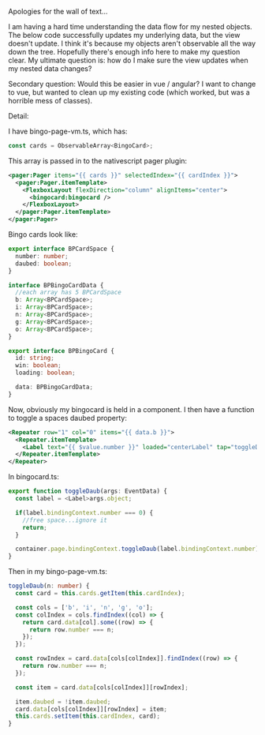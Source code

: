 Apologies for the wall of text...

I am having a hard time understanding the data flow for my nested objects. The below code successfully updates my underlying data, but the view doesn't update. I think it's because my objects aren't observable all the way down the tree. Hopefully there's enough info here to make my question clear. My ultimate question is: how do I make sure the view updates when my nested data changes?

Secondary question: Would this be easier in vue / angular? I want to change to vue, but wanted to clean up my existing code (which worked, but was a horrible mess of classes).

Detail:

I have bingo-page-vm.ts, which has:
```typescript
const cards = ObservableArray<BingoCard>;
```

This array is passed in to the nativescript pager plugin:
```xml
<pager:Pager items="{{ cards }}" selectedIndex="{{ cardIndex }}">
  <pager:Pager.itemTemplate>
    <FlexboxLayout flexDirection="column" alignItems="center">
      <bingocard:bingocard />
    </FlexboxLayout>
  </pager:Pager.itemTemplate>
</pager:Pager> 
```

Bingo cards look like:

```typescript
export interface BPCardSpace {
  number: number;
  daubed: boolean;
}

interface BPBingoCardData {
  //each array has 5 BPCardSpace
  b: Array<BPCardSpace>;
  i: Array<BPCardSpace>;
  n: Array<BPCardSpace>;
  g: Array<BPCardSpace>;
  o: Array<BPCardSpace>;
}

export interface BPBingoCard {
  id: string;
  win: boolean;
  loading: boolean;

  data: BPBingoCardData;
}
```

Now, obviously my bingocard is held in a component. I then have a function to toggle a spaces daubed property:

```xml
<Repeater row="1" col="0" items="{{ data.b }}">
  <Repeater.itemTemplate>
    <Label text="{{ $value.number }}" loaded="centerLabel" tap="toggleDaub" />
  </Repeater.itemTemplate>
</Repeater>
```

In bingocard.ts:

```typescript
export function toggleDaub(args: EventData) {
  const label = <Label>args.object;

  if(label.bindingContext.number === 0) {
    //free space...ignore it
    return;
  }

  container.page.bindingContext.toggleDaub(label.bindingContext.number);
}
```

Then in my bingo-page-vm.ts:

```typescript
toggleDaub(n: number) {
  const card = this.cards.getItem(this.cardIndex);

  const cols = ['b', 'i', 'n', 'g', 'o'];
  const colIndex = cols.findIndex((col) => {
    return card.data[col].some((row) => {
      return row.number === n;
    });
  });

  const rowIndex = card.data[cols[colIndex]].findIndex((row) => {
    return row.number === n;
  });

  const item = card.data[cols[colIndex]][rowIndex];

  item.daubed = !item.daubed;
  card.data[cols[colIndex]][rowIndex] = item;
  this.cards.setItem(this.cardIndex, card);
}
```
